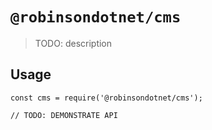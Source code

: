 # `@robinsondotnet/cms`

> TODO: description

## Usage

```
const cms = require('@robinsondotnet/cms');

// TODO: DEMONSTRATE API
```
